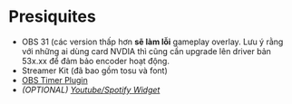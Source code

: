 # Presiquites
- OBS 31 (các version thấp hơn **sẽ làm lỗi** gameplay overlay. Lưu ý rằng với những ai dùng card NVDIA thì cũng cần upgrade lên driver bản 53x.xx để đảm bảo encoder hoạt động.
- Streamer Kit (đã bao gồm tosu và font)
- [OBS Timer Plugin](https://github.com/ashmanix/obs-plugin-countdown/releases/latest)
- _(OPTIONAL) [Youtube/Spotify Widget](https://6klabs.com/dashboard/widgets/amuse)_
